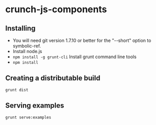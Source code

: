 # crunch-js-components


## Installing

* You will need git version 1.7.10 or better for the "--short" option to symbolic-ref.
* Install node.js
* `npm install -g grunt-cli` Install grunt command line tools
* `npm install`

## Creating a distributable build

`grunt dist`

## Serving examples

`grunt serve:examples`
